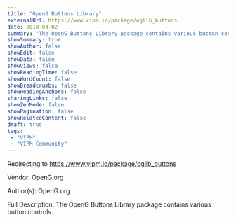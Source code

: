 ```yaml
---
title: "OpenG Buttons Library"
externalUrl: https://www.vipm.io/package/oglib_buttons
date: 2018-03-02
summary: "The OpenG Buttons Library package contains various button controls."
showSummary: true
showAuthor: false
showEdit: false
showData: false
showViews: false
showReadingTime: false
showWordCount: false
showBreadcrumbs: false
showHeadingAnchors: false
sharingLinks: false
showZenMode: false
showPagination: false
showRelatedContent: false
draft: true
tags:
 - "VIPM"
 - "VIPM Community"
---
```


Redirecting to https://www.vipm.io/package/oglib_buttons

Vendor: OpenG.org

Author(s): OpenG.org
 
Full Description:
The OpenG Buttons Library package contains various button controls.